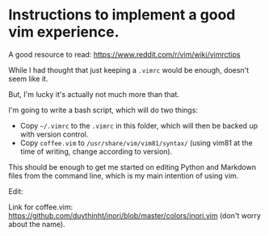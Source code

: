 # Instructions to implement a good vim experience.

A good resource to read: https://www.reddit.com/r/vim/wiki/vimrctips

While I had thought that just keeping a `.vimrc` would be enough, doesn't seem like it.

But, I'm lucky it's actually not much more than that.

I'm going to write a bash script, which will do two things:
- Copy `~/.vimrc` to the `.vimrc` in this folder, which will then be backed up with version control.
- Copy `coffee.vim` to `/usr/share/vim/vim81/syntax/` (using vim81 at the time of writing, change according to version).

This should be enough to get me started on editing Python and Markdown files from the command line, which is my main intention of using vim.

Edit: 

Link for coffee.vim: https://github.com/duythinht/inori/blob/master/colors/inori.vim (don't worry about the name).
